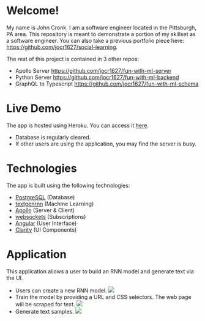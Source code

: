# Welcome!
My name is John Cronk. I am a software engineer located in the Pittsburgh, PA area. This repository is meant to demonstrate a portion of my skillset as a software engineer. You can also take a previous portfolio piece here: https://github.com/jocr1627/social-learning.

The rest of this project is contained in 3 other repos:
* Apollo Server https://github.com/jocr1627/fun-with-ml-server
* Python Server https://github.com/jocr1627/fun-with-ml-backend
* GraphQL to Typescript https://github.com/jocr1627/fun-with-ml-schema

# Live Demo
The app is hosted using Heroku. You can access it [here](https://fun-with-ml.herokuapp.com/).
* Database is regularly cleared.
* If other users are using the application, you may find the server is busy.

# Technologies
The app is built using the following technologies:
* [PostgreSQL](https://www.postgresql.org/) (Database)
* [textgenrnn](https://github.com/minimaxir/textgenrnn/) (Machine Learning)
* [Apollo](https://www.apollographql.com/) (Server & Client)
* [websockets](https://websockets.readthedocs.io/en/stable/) (Subscriptions)
* [Angular](https://angular.io/) (User Interface)
* [Clarity](https://vmware.github.io/clarity/) (UI Components)

# Application
This application allows a user to build an RNN model and generate text via the UI.

* Users can create a new RNN model.
![](http://g.recordit.co/wWn2RbiP3a.gif)
* Train the model by providing a URL and CSS selectors. The web page will be scraped for text.
![](http://g.recordit.co/3uZtE9arbw.gif)
* Generate text samples.
![](http://g.recordit.co/IVlmWG7mGD.gif)
